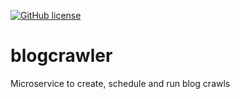 [![GitHub license](https://img.shields.io/github/license/mashape/apistatus.svg)](https://raw.githubusercontent.com/edeas123/blogcrawler/master/LICENSE)

# blogcrawler
Microservice to create, schedule and run blog crawls
